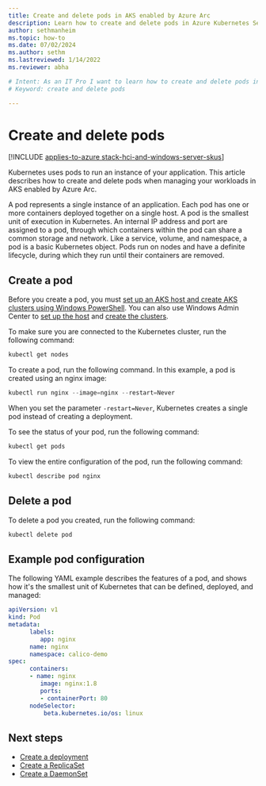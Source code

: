 ```yaml
---
title: Create and delete pods in AKS enabled by Azure Arc
description: Learn how to create and delete pods in Azure Kubernetes Service (AKS) enabled by Arc.
author: sethmanheim
ms.topic: how-to
ms.date: 07/02/2024
ms.author: sethm 
ms.lastreviewed: 1/14/2022
ms.reviewer: abha

# Intent: As an IT Pro I want to learn how to create and delete pods in AKS Arc.
# Keyword: create and delete pods

---
```


# Create and delete pods

[!INCLUDE [applies-to-azure stack-hci-and-windows-server-skus](includes/aks-hci-applies-to-skus/aks-hybrid-applies-to-azure-stack-hci-windows-server-sku.md)]

Kubernetes uses pods to run an instance of your application. This article describes how to create and delete pods when managing your workloads in AKS enabled by Azure Arc.

A pod represents a single instance of an application. Each pod has one or more containers deployed together on a single host. A pod is the smallest unit of execution in Kubernetes. An internal IP address and port are assigned to a pod, through which containers within the pod can share a common storage and network. Like a service, volume, and namespace, a pod is a basic Kubernetes object. Pods run on nodes and have a definite lifecycle, during which they run until their containers are removed.

## Create a pod

Before you create a pod, you must [set up an AKS host and create AKS clusters using Windows PowerShell](./kubernetes-walkthrough-powershell.md). You can also use Windows Admin Center to [set up the host](./setup.md) and [create the clusters](./create-kubernetes-cluster.md).

To make sure you are connected to the Kubernetes cluster, run the following command:

```powershell
kubectl get nodes
```

To create a pod, run the following command. In this example, a pod is created using an nginx image:  

```powershell
kubectl run nginx --image=nginx --restart=Never
```

When you set the parameter `-restart=Never`, Kubernetes creates a single pod instead of creating a deployment.

To see the status of your pod, run the following command:

```powershell
kubectl get pods
```

To view the entire configuration of the pod, run the following command:

```powershell
kubectl describe pod nginx
```

## Delete a pod

To delete a pod you created, run the following command:

```powershell
kubectl delete pod
```

## Example pod configuration

The following YAML example describes the features of a pod, and shows how it's the smallest unit of Kubernetes that can be defined, deployed, and managed:

```yaml
apiVersion: v1 
kind: Pod 
metadata: 
      labels: 
         app: nginx 
      name: nginx 
      namespace: calico-demo 
spec: 
      containers: 
      - name: nginx 
         image: nginx:1.8 
         ports: 
         - containerPort: 80 
      nodeSelector: 
          beta.kubernetes.io/os: linux
```

## Next steps

- [Create a deployment](create-deployments.md)
- [Create a ReplicaSet](create-replicasets.md)
- [Create a DaemonSet](create-daemonsets.md)
